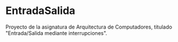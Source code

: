 # EntradaSalida
Proyecto de la asignatura de Arquitectura de Computadores, titulado "Entrada/Salida mediante interrupciones".
